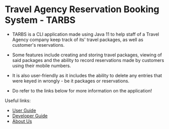 # Travel Agency Reservation Booking System - TARBS
- TARBS is a CLI application made using Java 11 to help staff of a Travel Agency company keep track of its' travel packages, as well as customer's reservations. 
- Some features include creating and storing travel packages, viewing of said packages and the ability to record reservations made by customers using their mobile numbers.
- It is also user-friendly as it includes the ability to delete any entries that were keyed in wrongly - be it packages or reservations. 

- Do refer to the links below for more information on the application!

Useful links:
* [User Guide](UserGuide.md)
* [Developer Guide](DeveloperGuide.md)
* [About Us](AboutUs.md)
